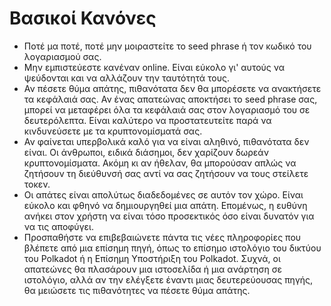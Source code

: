 # Βασικοί Κανόνες

- Ποτέ μα ποτέ, ποτέ μην μοιραστείτε το seed phrase ή τον κωδικό του λογαριασμού σας.
 - Μην εμπιστεύεστε κανέναν online. Είναι εύκολο γι' αυτούς να ψεύδονται και να αλλάζουν την ταυτότητά τους.
 - Αν πέσετε θύμα απάτης, πιθανότατα δεν θα μπορέσετε να ανακτήσετε τα κεφάλαιά σας. Αν ένας απατεώνας αποκτήσει το seed phrase σας, μπορεί να μεταφέρει όλα τα κεφάλαιά σας στον λογαριασμό του σε δευτερόλεπτα. Είναι καλύτερο να προστατευτείτε παρά να κινδυνεύσετε με τα κρυπτονομίσματά σας.
 - Αν φαίνεται υπερβολικά καλό για να είναι αληθινό, πιθανότατα δεν είναι. Οι άνθρωποι, ειδικά διάσημοι, δεν χαρίζουν δωρεάν κρυπτονομίσματα. Ακόμη κι αν ήθελαν, θα μπορούσαν απλώς να ζητήσουν τη διεύθυνσή σας αντί να σας ζητήσουν να τους στείλετε τοκεν.
 - Οι απάτες είναι απολύτως διαδεδομένες σε αυτόν τον χώρο. Είναι εύκολο και φθηνό να δημιουργηθεί μια απάτη. Επομένως, η ευθύνη ανήκει στον χρήστη να είναι τόσο προσεκτικός όσο είναι δυνατόν για να τις αποφύγει.
 - Προσπαθήστε να επιβεβαιώνετε πάντα τις νέες πληροφορίες που βλέπετε από μια επίσημη πηγή, όπως το επίσημο ιστολόγιο του δικτύου του Polkadot ή η Επίσημη Υποστήριξη του Polkadot. Συχνά, οι απατεώνες θα πλασάρουν μια ιστοσελίδα ή μια ανάρτηση σε ιστολόγιο, αλλά αν την ελέγξετε έναντι μιας δευτερεύουσας πηγής, θα μειώσετε τις πιθανότητες να πέσετε θύμα απάτης.
